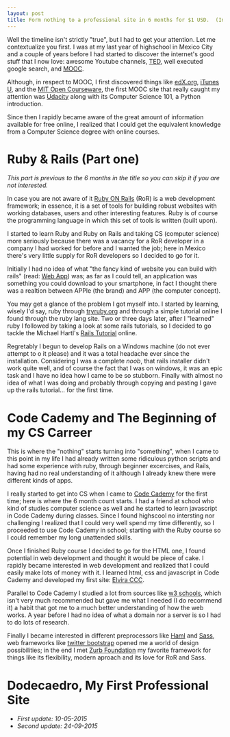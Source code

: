 ```yaml
---
layout: post
title: Form nothing to a professional site in 6 months for $1 USD.  (Incomplete)
---
```


Well the timeline isn't strictly "true", but I had to get your attention. Let me contextualize you first. I was at my last year of highschool in Mexico City and a couple of years before I had started to discover the internet's good stuff that I now love: awesome Youtube channels, [TED](http://ted.com), well executed google search, and [MOOC](https://en.wikipedia.org/wiki/Massive_open_online_course).

Although, in respect to MOOC, I first discovered things like [edX.org](http://edx.org), [iTunes U](http://www.apple.com/education/ipad/itunes-u/), and the [MIT Open Courseware](http://ocw.mit.edu/index.htm), the first MOOC site that really caught my attention was [Udacity](http://udacity.com) along with its Computer Science 101, a Python introduction. 

Since then I rapidly became aware of the great amount of information available for free online, I realized that I could get the equivalent knowledge from a Computer Science degree with online courses.

# Ruby & Rails (Part one)

*This part is previous to the 6 months in the title so you can skip it if you are not interested.*

In case you are not aware of it [Ruby ON Rails](https://en.wikipedia.org/wiki/Ruby_on_Rails) (RoR) is a web development framework; in essence, it is a set of tools for building robust websites with working databases, users and other interesting features. Ruby is of course the programming language in which this set of tools is written (built upon).

I started to learn Ruby and Ruby on Rails and taking CS (computer science) more seriously because there was a vacancy for a  RoR developer in a company I had worked for before and I wanted the job; here in Mexico there's very little supply for RoR developers so I decided to go for it.

Initially I had no idea of what "the fancy kind of website you can build with rails" (read: [Web App](https://en.wikipedia.org/wiki/Web_application)) was; as far as I could tell, an application was something you could download to your smartphone, in fact I thought there was a realtion between APPle (the brand) and APP (the computer concept). 

You may get a glance of the problem I got myself into. I started by learning, wisely I'd say, ruby through [tryruby.org](http://tryruby.org) and through a simple tutorial online I found through the ruby lang site. Two or three days later, after I "learned" ruby I followed by taking a look at some rails tutorials, so I decided to go tackle the Michael Hartl's [Rails Tutorial](http://railstutorial.org/book) online.

Regretably I begun to develop Rails on a Windows machine (do not ever attempt to  o it please) and it was a total headache ever since the installation. Considering I was a complete *noob*, that rails installer didn't work quite well, and of course the fact that I was on windows, it was an epic task and I have no idea how I came to be so stubborn. Finally with almost no idea of what I was doing and probably through copying and pasting I gave up the rails tutorial... for the first time.

# Code Cademy and The Beginning of my CS Carreer

This is where the "nothing" starts turning into "something", when I came to this point in my life I had already written some ridiculous python scripts and had some experience with ruby, through beginner excercises, and Rails, having had no real understanding of it although I already knew there were different kinds of apps.

I really started to get into CS  when I came to [Code Cademy](https://codecaedemy.com) for the first time; here is where the 6 month count starts. I had a friend at school who kind of studies computer science as well and he started to learn javascript in Code Cademy during classes. Since I found highscool no intersting nor challenging I realized that I could very well spend my time differently, so I proceeded to use Code Cademy in school; starting with the Ruby course so I could remember my long unattended skills.

Once I finished Ruby course I decided to go for the HTML one, I found potential in web development and thought it would be piece of cake. I rapidly became interested in web development and realized that I could easily make lots of money with it. I  learned html, css and javascript in  Code Cademy and developed my first site: [Elvira CCC](http://elviraccc.com).

Parallel to Code Cademy I studied a lot from sources like [w3 schools](http://w3schools.com), which isn't very much recommended but gave me what I needed (I do recommend it) a habit that got me to a much better understanding of how the web works. A year before I had no idea of what a domain nor a server is so I had to do lots of research.

Finally I became interested in different preprocessors like [Haml](http://http://haml.info) and [Sass](http://sass-lang.org), web frameworks like [twitter bootstrap](http://getbootstrap.com) opened me a world of design possibilities; in the end I met [Zurb Foundation](http://foundation.zurb.com) my  favorite framework for things like its flexibility, modern aproach and its love for RoR and Sass.

# Dodecaedro, My First Professional Site



+ *First update: 10-05-2015*
+ *Second update: 24-09-2015*
